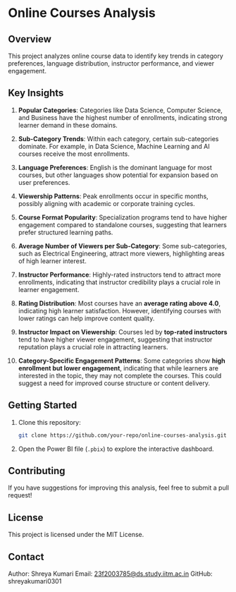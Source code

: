 # Online Courses Analysis

## Overview
This project analyzes online course data to identify key trends in category preferences, language distribution, instructor performance, and viewer engagement.

## Key Insights

1. **Popular Categories**: Categories like Data Science, Computer Science, and Business have the highest number of enrollments, indicating strong learner demand in these domains.

2. **Sub-Category Trends**: Within each category, certain sub-categories dominate. For example, in Data Science, Machine Learning and AI courses receive the most enrollments.

3. **Language Preferences**: English is the dominant language for most courses, but other languages show potential for expansion based on user preferences.

4. **Viewership Patterns**: Peak enrollments occur in specific months, possibly aligning with academic or corporate training cycles.

5. **Course Format Popularity**: Specialization programs tend to have higher engagement compared to standalone courses, suggesting that learners prefer structured learning paths.

6. **Average Number of Viewers per Sub-Category**: Some sub-categories, such as Electrical Engineering, attract more viewers, highlighting areas of high learner interest.

7. **Instructor Performance**: Highly-rated instructors tend to attract more enrollments, indicating that instructor credibility plays a crucial role in learner engagement.

8. **Rating Distribution**: Most courses have an **average rating above 4.0**, indicating high learner satisfaction. However, identifying courses with lower ratings can help improve content quality.

9. **Instructor Impact on Viewership**: Courses led by **top-rated instructors** tend to have higher viewer engagement, suggesting that instructor reputation plays a crucial role in attracting learners.

10. **Category-Specific Engagement Patterns**: Some categories show **high enrollment but lower engagement**, indicating that while learners are interested in the topic, they may not complete the courses. This could suggest a need for improved course structure or content delivery.

## Getting Started

1. Clone this repository:
   ```sh
   git clone https://github.com/your-repo/online-courses-analysis.git
   ```
2. Open the Power BI file (`.pbix`) to explore the interactive dashboard.


## Contributing
If you have suggestions for improving this analysis, feel free to submit a pull request!

## License
This project is licensed under the MIT License.

## Contact
Author: Shreya Kumari Email: 23f2003785@ds.study.iitm.ac.in GitHub: shreyakumari0301
